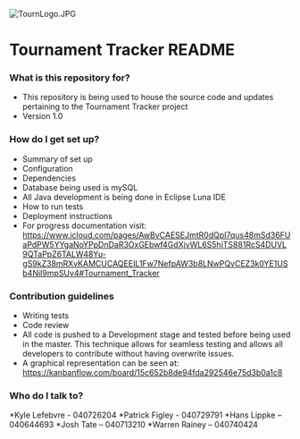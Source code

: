![TournLogo.JPG](https://bitbucket.org/repo/5eLaRr/images/1445101553-TournLogo.JPG)

# Tournament Tracker README #


### What is this repository for? ###

* This repository is being used to house the source code and updates pertaining to the Tournament Tracker project
* Version 1.0

### How do I get set up? ###

* Summary of set up
* Configuration
* Dependencies
* Database being used is mySQL
* All Java development is being done in Eclipse Luna IDE
* How to run tests
* Deployment instructions
* For progress documentation visit: https://www.icloud.com/pages/AwBvCAESEJmtR0dQpI7qus48mSd36FUaPdPW5YYgaNoYPpDnDaR3OxGEbwf4GdXjvWL6S5hjTS881RcS4DUVL9QTaPpZ6TALW48Yu-gS9kZ38mRXvKAMCUCAQEEIL1Fw7NefpAW3b8LNwPQvCEZ3k0YE1USb4NiI9mpSUv4#Tournament_Tracker

### Contribution guidelines ###

* Writing tests
* Code review
* All code is pushed to a Development stage and tested before being used in the master.
This technique allows for seamless testing and allows all developers to contribute without having overwrite issues.
* A graphical representation can be seen at: https://kanbanflow.com/board/15c652b8de94fda292546e75d3b0a1c8 


### Who do I talk to? ###

*Kyle Lefebvre - 040726204
*Patrick Figley - 040729791
*Hans Lippke – 040644693
*Josh Tate – 040713210
*Warren Rainey – 040740424